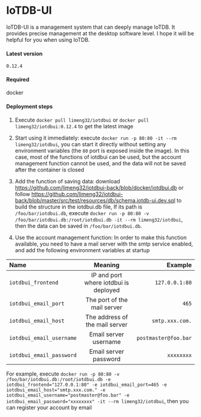 # IoTDB-UI

IoTDB-UI is a management system that can deeply manage IoTDB. It provides precise management at the desktop software level. I hope it will be helpful for you when using IoTDB.

#### Latest version

`0.12.4`

#### Required

docker

#### Deployment steps

1. Execute `docker pull limeng32/iotdbui` or `docker pull limeng32/iotdbui:0.12.4` to get the latest image

2. Start using it immediately: execute `docker run -p 80:80 -it --rm limeng32/iotdbui`, you can start it directly without setting any environment variables (the `80` port is exposed inside the image). In this case, most of the functions of iotdbui can be used, but the account management function cannot be used, and the data will not be saved after the container is closed

3. Add the function of saving data: download <a href="https://github.com/limeng32/iotdbui-back/blob/docker/iotdbui.db">https://github.com/limeng32/iotdbui-back/blob/docker/iotdbui.db</a> or follow
 <a href="https://github.com/limeng32/iotdbui-back/blob/master/src/test/resources/db/schema.iotdb-ui.dev.sql">https://github.com/limeng32/iotdbui-back/blob/master/src/test/resources/db/schema.iotdb-ui.dev.sql</a> to build the structure in the iotdbui.db file, If its path is `/foo/bar/iotdbui.db`, ​​execute
 `docker run -p 80:80 -v /foo/bar/iotdbui.db:/root/iotdbui.db -it --rm limeng32/iotdbui`, then the data can be saved in `/foo/bar/iotdbui.db`.
 
 4. Use the account management function: In order to make this function available, you need to have a mail server with the smtp service enabled, and add the following environment variables at startup

| Name | Meaning | Example |
|:-------|:-------:|-------:|
| `iotdbui_frontend` | IP and port where iotdbui is deployed | `127.0.0.1:80` |
| `iotdbui_email_port` | The port of the mail server | `465` |
| `iotdbui_email_host` | The address of the mail server | `smtp.xxx.com.` |
| `iotdbui_email_username` | Email server username | `postmaster@foo.bar` |
| `iotdbui_email_password` | Email server password | `xxxxxxxx` |

For example, execute `docker run -p 80:80 -v /foo/bar/iotdbui.db:/root/iotdbui.db -e iotdbui_frontend="127.0.0.1:80" -e iotdbui_email_port=465 -e iotdbui_email_host="smtp.xxx.com." -e iotdbui_email_username="postmaster@foo.bar" -e iotdbui_email_password="xxxxxxxx" -it --rm limeng32/iotdbui`, then you can register your account by email
